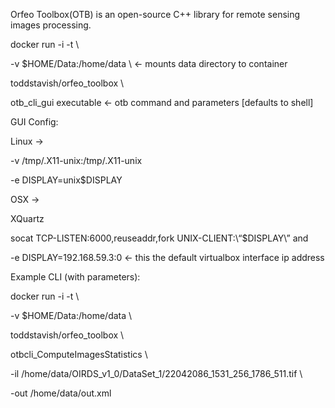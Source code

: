 Orfeo Toolbox(OTB) is an open-source C++ library for remote sensing images processing.


docker run -i -t \

-v $HOME/Data:/home/data \ <- mounts data directory to container

toddstavish/orfeo_toolbox \

otb_cli_gui executable <- otb command and parameters [defaults to shell]

GUI Config:

Linux ->

-v /tmp/.X11-unix:/tmp/.X11-unix

-e DISPLAY=unix$DISPLAY

OSX ->

XQuartz

socat TCP-LISTEN:6000,reuseaddr,fork UNIX-CLIENT:\“$DISPLAY\” and

-e DISPLAY=192.168.59.3:0 <- this the default virtualbox interface ip address

Example CLI (with parameters):

docker run -i -t \

-v $HOME/Data:/home/data \

toddstavish/orfeo_toolbox \

otbcli_ComputeImagesStatistics \

-il /home/data/OIRDS_v1_0/DataSet_1/22042086_1531_256_1786_511.tif \

-out /home/data/out.xml
